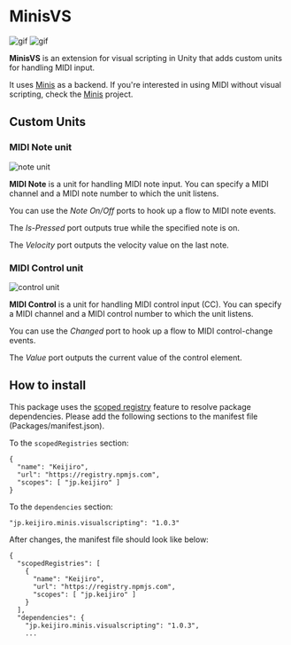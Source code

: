 MinisVS
=======

![gif](https://i.imgur.com/p6xh9FO.gif)
![gif](https://i.imgur.com/xdNSsu8.gif)

**MinisVS** is an extension for visual scripting in Unity that adds custom
units for handling MIDI input.

It uses [Minis] as a backend. If you're interested in using MIDI without visual
scripting, check the [Minis] project.

[Minis]: https://github.com/keijiro/Minis

Custom Units
------------

### MIDI Note unit

![note unit](https://i.imgur.com/kGOaAoY.png)

**MIDI Note** is a unit for handling MIDI note input. You can specify a MIDI
channel and a MIDI note number to which the unit listens.

You can use the *Note On/Off* ports to hook up a flow to MIDI note events.

The *Is-Pressed* port outputs true while the specified note is on.

The *Velocity* port outputs the velocity value on the last note.

### MIDI Control unit

![control unit](https://i.imgur.com/QuqiPWG.png)

**MIDI Control** is a unit for handling MIDI control input (CC). You can specify
a MIDI channel and a MIDI control number to which the unit listens.

You can use the *Changed* port to hook up a flow to MIDI control-change events.

The *Value* port outputs the current value of the control element.

How to install
--------------

This package uses the [scoped registry] feature to resolve package
dependencies. Please add the following sections to the manifest file
(Packages/manifest.json).

[scoped registry]: https://docs.unity3d.com/Manual/upm-scoped.html

To the `scopedRegistries` section:

```
{
  "name": "Keijiro",
  "url": "https://registry.npmjs.com",
  "scopes": [ "jp.keijiro" ]
}
```

To the `dependencies` section:

```
"jp.keijiro.minis.visualscripting": "1.0.3"
```

After changes, the manifest file should look like below:

```
{
  "scopedRegistries": [
    {
      "name": "Keijiro",
      "url": "https://registry.npmjs.com",
      "scopes": [ "jp.keijiro" ]
    }
  ],
  "dependencies": {
    "jp.keijiro.minis.visualscripting": "1.0.3",
    ...
```
